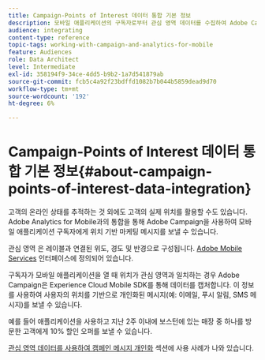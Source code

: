 ```yaml
---
title: Campaign-Points of Interest 데이터 통합 기본 정보
description: 모바일 애플리케이션의 구독자로부터 관심 영역 데이터를 수집하여 Adobe Campaign의 통합을 통해 구독자에게 위치 기반 마케팅 메시지를 보냅니다.
audience: integrating
content-type: reference
topic-tags: working-with-campaign-and-analytics-for-mobile
feature: Audiences
role: Data Architect
level: Intermediate
exl-id: 358194f9-34ce-4dd5-b9b2-1a7d541879ab
source-git-commit: fcb5c4a92f23bdffd1082b7b044b5859dead9d70
workflow-type: tm+mt
source-wordcount: '192'
ht-degree: 6%

---
```


# Campaign-Points of Interest 데이터 통합 기본 정보{#about-campaign-points-of-interest-data-integration}

고객의 온라인 상태를 추적하는 것 외에도 고객의 실제 위치를 활용할 수도 있습니다. Adobe Analytics for Mobile과의 통합을 통해 Adobe Campaign을 사용하여 모바일 애플리케이션 구독자에게 위치 기반 마케팅 메시지를 보낼 수 있습니다.

관심 영역 은 레이블과 연결된 위도, 경도 및 반경으로 구성됩니다. [Adobe Mobile Services](https://experienceleague.adobe.com/docs/mobile-services/using/home.html) 인터페이스에 정의되어 있습니다.

구독자가 모바일 애플리케이션을 열 때 위치가 관심 영역과 일치하는 경우 Adobe Campaign은 Experience Cloud Mobile SDK를 통해 데이터를 캡처합니다. 이 정보를 사용하여 사용자의 위치를 기반으로 개인화된 메시지(예: 이메일, 푸시 알림, SMS 메시지)를 보낼 수 있습니다.

예를 들어 애플리케이션을 사용하고 지난 2주 이내에 보스턴에 있는 매장 중 하나를 방문한 고객에게 10% 할인 오퍼를 보낼 수 있습니다.

[관심 영역 데이터를 사용하여 캠페인 메시지 개인화](../../integrating/using/personalizing-campaign-messages-with-point-of-interest-data.md) 섹션에 사용 사례가 나와 있습니다.
